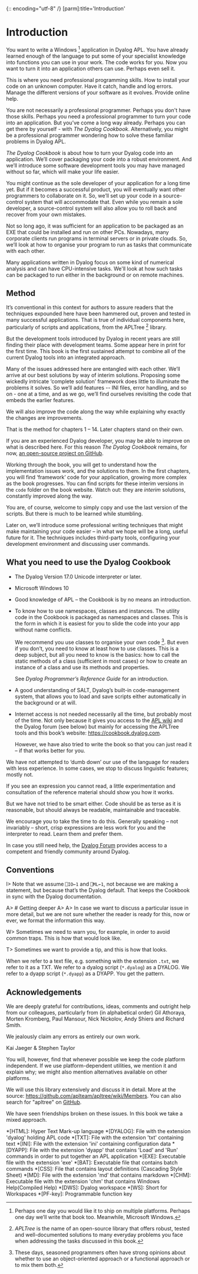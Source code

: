 {:: encoding="utf-8" /}
[parm]:title='Introduction'

# Introduction

You want to write a Windows [^win] application in Dyalog APL. You have already learned enough of the language to put some of your specialist knowledge into functions you can use in your work. The code works for you. Now you want to turn it into an application others can use. Perhaps even sell it. 

This is where you need professional programming skills. How to install your code on an unknown computer. Have it catch, handle and log errors. Manage the different versions of your software as it evolves. Provide online help.

You are not necessarily a professional programmer. Perhaps you don't have those skills. Perhaps you need a professional programmer to turn your code into an application. But you’ve come a long way already. Perhaps you can get there by yourself - with _The Dyalog Cookbook_. Alternatively, you might be a professional programmer wondering how to solve these familiar problems in Dyalog APL. 

_The Dyalog Cookbook_ is about how to turn your Dyalog code into an application. We’ll cover packaging your code into a robust environment. And we’ll introduce some software development tools you may have managed without so far, which will make your life easier.

You might continue as the sole developer of your application for a long time yet. But if it becomes a successful product, you will eventually want other programmers to collaborate on it. So, we’ll set up your code in a source-control system that will accommodate that. Even while you remain a sole developer, a source-control system will also allow you to roll back and recover from your own mistakes. 

Not so long ago, it was sufficient for an application to be packaged as an EXE that could be installed and run on other PCs. Nowadays, many corporate clients run programs in terminal servers or in private clouds. So, we’ll look at how to organise your program to run as tasks that communicate with each other. 

Many applications written in Dyalog focus on some kind of numerical analysis and can have CPU-intensive tasks. We'll look at how such tasks can be packaged to run either in the background or on remote machines. 


## Method

It’s conventional in this context for authors to assure readers that the techniques expounded here have been hammered out, proven and tested in many successful applications. That is true of individual components here, particularly of scripts and applications, from the APLTree [^apltree] library. 

But the development tools introduced by Dyalog in recent years are still finding their place with development teams. Some appear here in print for the first time. This book is the first sustained attempt to combine all of the current Dyalog tools into an integrated approach. 

Many of the issues addressed here are entangled with each other. We’ll arrive at our best solutions by way of interim solutions. Proposing some wickedly intricate ‘complete solution’ framework does little to illuminate the problems it solves. So we’ll add features -- INI files, error handling, and so on - one at a time, and as we go, we’ll find ourselves revisiting the code that embeds the earlier features. 

We will also improve the code along the way while explaining why exactly the changes are improvements.

That is the method for chapters 1 – 14. Later chapters stand on their own.

If you are an experienced Dyalog developer, you may be able to improve on what is described here. For this reason _The Dyalog Cookbook_ remains, for now, [an open-source project on GitHub](https://github.com/5jt/dyalog-cookbook). 

Working through the book, you will get to understand how the implementation issues work, and the solutions to them. In the first chapters, you will find ‘framework’ code for your application, growing more complex as the book progresses. You can find scripts for these interim versions in the `code` folder on the book website. Watch out: they are _interim_ solutions, constantly improved along the way.

You are, of course, welcome to simply copy and use the last version of the scripts. But there is much to be learned while stumbling. 

Later on, we’ll introduce some professional writing techniques that might make maintaining your code easier – in what we hope will be a long, useful future for it. The techniques includes third-party tools, configuring your development environment and discussing user commands.


## What you need to use the Dyalog Cookbook

* The Dyalog Version 17.0 Unicode interpreter or later.

* Microsoft Windows 10

* Good knowledge of APL – the Cookbook is by no means an introduction.
  
* To know how to use namespaces, classes and instances. The utility code in the Cookbook is packaged as namespaces and classes. 
  This is the form in which it is easiest for you to slide the code into your app without name conflicts. 

  We recommend you use classes to organise your own code [^classes]. But even if you don’t, you need to know at least how to use classes. This is a deep subject, but all you need to know is the basics: how to call the static methods of a class (sufficient in most cases) or how to create an instance of a class and use its methods and properties. 
  
  See _Dyalog Programmer’s Reference Guide_ for an introduction. 

* A good understanding of SALT, Dyalog’s built-in code-management system, that allows you to load and save scripts either automatically in the background or at will.
  
* Internet access is not needed necessarily all the time, but probably most of the time. Not only because it gives you access to the [APL wiki](http://aplwiki.com) and the Dyalog forum (see below) but mainly for accessing the APLTree tools and this book’s website: <https://cookbook.dyalog.com>.

  However, we have also tried to write the book so that you can just read it – if that works better for you.
  
We have not attempted to ‘dumb down’ our use of the language for readers with less experience. In some cases, we stop to discuss linguistic features; mostly not. 

If you see an expression you cannot read, a little experimentation and consultation of the reference material should show you how it works. 

But we have not tried to be smart either. Code should be as terse as it is reasonable, but should always be readable, maintainable and traceable.

We encourage you to take the time to do this. Generally speaking – not invariably – short, crisp expressions are less work for you and the interpreter to read. Learn them and prefer them. 

In case you still need help, the [Dyalog Forum](http://forum.dyalog.com) provides access to a competent and friendly community around Dyalog.


## Conventions

I> Note that we assume `⎕IO←1` and `⎕ML←1`, not because we are making a statement, but because that’s the Dyalog default. That keeps the Cookbook in sync with the Dyalog documentation.

A> # Getting deeper
A>
A> In case we want to discuss a particular issue in more detail, but we are not sure whether the reader is ready for this, now or ever, we format the information this way.

W> Sometimes we need to warn you, for example, in order to avoid common traps. This is how that would look like.

T> Sometimes we want to provide a tip, and this is how that looks.

When we refer to a text file, e.g. something with the extension `.txt`, we refer to it as a TXT. We refer to a dyalog script (`*.dyalog`) as a DYALOG. We refer to a dyapp script (`*.dyapp`) as a DYAPP. You get the pattern.


## Acknowledgements

We are deeply grateful for contributions, ideas, comments and outright help from our colleagues, particularly from (in alphabetical order) Gil Athoraya, Morten Kromberg, Paul Mansour, Nick Nickolov, Andy Shiers and Richard Smith.

We jealously claim any errors as entirely our own work. 


Kai Jaeger & Stephen Taylor


[^win]: Perhaps one day you would like it to ship on multiple platforms. Perhaps one day we’ll write that book too. Meanwhile, Microsoft Windows. 
   
  You will, however, find that whenever possible we keep the code platform independent. If we use platform-dependent utilities, we mention it and explain why; we might also mention alternatives available on other platforms.


[^apltree]: _APLTree_ is the name of an open-source library that offers robust, tested and well-documented solutions to many everyday problems you face when addressing the tasks discussed in this book.

  We will use this library extensively and discuss it in detail. More at the source: <https://github.com/aplteam/apltree/wiki/Members>. You can also search for "apltree" on [GitHub](https://github.com).
  
  
[^classes]: These days, seasoned programmers often have strong opinions about whether to use an object-oriented approach or a functional approach or to mix them both. 

  We have seen friendships broken on these issues. In this book we take a mixed approach.


*[HTML]: Hyper Text Mark-up language
*[DYALOG]: File with the extension 'dyalog' holding APL code
*[TXT]: File with the extension 'txt' containing text
*[INI]: File with the extension 'ini' containing configuration data
*[DYAPP]: File with the extension 'dyapp' that contains 'Load' and 'Run' commands in order to put together an APL application
*[EXE]: Executable file with the extension 'exe'
*[BAT]: Executable file that contains batch commands
*[CSS]: File that contains layout definitions (Cascading Style Sheet)
*[MD]: File with the extension 'md' that contains markdown
*[CHM]: Executable file with the extension 'chm' that contains Windows Help(Compiled Help) 
*[DWS]: Dyalog workspace
*[WS]: Short for Workspaces
*[PF-key]: Programmable function key
